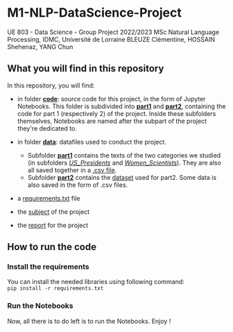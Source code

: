 # M1-NLP-DataScience-Project
UE 803 - Data Science - Group Project 2022/2023
MSc Natural Language Processing, IDMC, Université de Lorraine
BLEUZE Clémentine, HOSSAIN Shehenaz, YANG Chun

## What you will find in this repository
In this repository, you will find:  

- in folder [**code**](code/): source code for this project, in the form of Jupyter Notebooks. This folder is subdivided into [**part1**](code/part1/) and [**part2**](code/part2/), containing the code for part 1 (respectively 2) of the project. Inside these subfolders themselves, Notebooks are named after the subpart of the project they're dedicated to.

- in folder [**data**](data/): datafiles used to conduct the project.  
    - Subfolder [**part1**](data/part1/) contains the texts of the two categories we studied (in subfolders [*US_Presidents*](data/part1/US_Presidents/) and [*Women_Scientists*](data/part1/US_Presidents/)). They are also all saved together in a [.csv file](data/part1/all_articles.csv).   
    - Subfolder [**part2**](data/part2/) contains the [dataset](data/part2/dataset.txt) used for part2. Some data is also saved in the form of .csv files.  

- a [requirements.txt](requirements.txt) file  
- the [subject](project-subject.pdf) of the project
- the [report](report.pdf) for the project

## How to run the code
### Install the requirements
You can install the needed libraries using following command:  
```pip install -r requirements.txt``` 
### Run the Notebooks
Now, all there is to do left is to run the Notebooks. Enjoy !